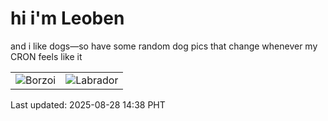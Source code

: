 # hi i'm Leoben

and i like dogs—so have some random dog pics that change whenever my CRON feels like it

|  |  |
|--------|----------|
| ![Borzoi](https://random-dog-vercel.vercel.app/api/random-borzoi?v=1756363101) | ![Labrador](https://random-dog-vercel.vercel.app/api/random-labrador?v=1756363101) |

Last updated: 2025-08-28 14:38 PHT
